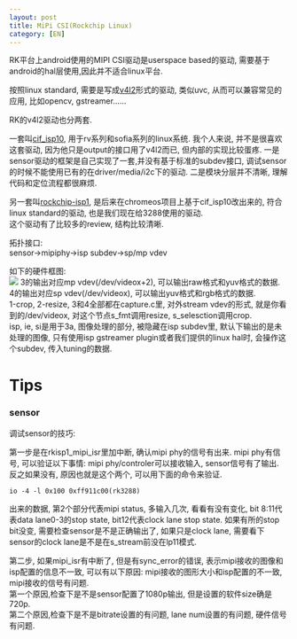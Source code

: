 ```yaml
---
layout: post
title: MiPi CSI(Rockchip Linux)
category: [EN]
---
```


RK平台上android使用的MIPI CSI驱动是userspace based的驱动, 需要基于android的hal层使用,因此并不适合linux平台.

按照linux standard, 需要是写成[v4l2](https://www.linuxtv.org/downloads/v4l-dvb-apis-new/uapi/v4l/common.html)形式的驱动, 类似uvc, 从而可以兼容常见的应用, 比如opencv, gstreamer......  

RK的v4l2驱动也分两套.

一套叫[cif_isp10](https://github.com/rockchip-linux/kernel/tree/release-4.4/drivers/media/platform/rk-isp10), 用于rv系列和sofia系列的linux系统. 我个人来说, 并不是很喜欢这套驱动, 因为他只是output的接口用了v4l2而已, 但内部的实现比较蛋疼. 一是sensor驱动的框架是自己实现了一套,并没有基于标准的subdev接口, 调试sensor的时候不能使用已有的在driver/media/i2c下的驱动. 二是模块分层并不清晰, 理解代码和定位流程都很麻烦.

另一套叫[rockchip-isp1](https://chromium-review.googlesource.com/c/455596), 是后来在chromeos项目上基于cif_isp10改出来的, 符合linux standard的驱动, 也是我们现在给3288使用的驱动.  
这个驱动有了比较多的review, 结构比较清晰.

拓扑接口:  
sensor->mipiphy->isp subdev->sp/mp vdev

如下的硬件框图:  
![](https://github.com/wzyy2/wzyy2.github.io/raw/master/images/isp.jpeg)
3的输出对应mp vdev(/dev/videox+2), 可以输出raw格式和yuv格式的数据.  
4的输出对应sp vdev(/dev/videox), 可以输出yuv格式和rgb格式的数据.  
1-crop, 2-resize, 3和4全部都在capture.c里, 对外stream vdev的形式, 就是你看到的/dev/videox, 对这个节点s_fmt调用resize, s_selesction调用crop.  
isp, ie, si是用于3a, 图像处理的部分, 被隐藏在isp subdev里, 默认下输出的是未处理的图像, 只有使用isp gstreamer plugin或者我们提供的linux hal时, 会操作这个subdev, 传入tuning的数据.


# Tips

### sensor

调试sensor的技巧:

第一步是在rkisp1_mipi_isr里加中断, 确认mipi phy的信号有出来. mipi phy有信号, 可以验证以下事情: mipi phy/controler可以接收输入, sensor信号有了输出. 反之如果没有, 原因也就是这个两个, 可以用下面的命令来验证.

    io -4 -l 0x100 0xff911c00(rk3288)

出来的数据, 第2个部分代表mipi status, 多输入几次, 看看有没有变化, bit 8:11代表data lane0-3的stop state, bit12代表clock lane stop state.
如果有所的stop bit没变, 需要检查sensor是不是正确输出了, 如果只是clock lane, 需要看下sensor的clock lane是不是在s_stream前没在lp11模式.

第二步, 如果mipi_isr有中断了, 但是有sync_error的错误, 表示mipi接收的图像和isp配置的信息不一致, 可以有以下原因: mipi接收的图形大小和isp配置的不一致, mipi接收的信号有问题.  
第一个原因,检查下是不是sensor配置了1080p输出, 但是设置的软件size确是720p.  
第二个原因,检查下是不是bitrate设置的有问题, lane num设置的有问题, 硬件信号有问题.
